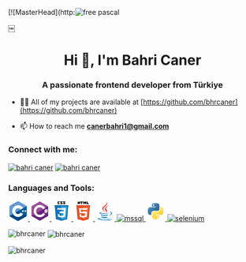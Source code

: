  [![MasterHead](http:![free pascal](https://github.com/bhrcaner/bhrcaner/assets/124830301/b41c6d06-9fa1-458d-82a0-4d0bc74e8ccd)

￼
<h1 align="center">Hi 👋, I'm Bahri Caner</h1>
<h3 align="center">A passionate frontend developer from Türkiye</h3>

- 👨‍💻 All of my projects are available at [https://github.com/bhrcaner](https://github.com/bhrcaner)

- 📫 How to reach me **canerbahri1@gmail.com**

<h3 align="left">Connect with me:</h3>
<p align="left">
<a href="https://linkedin.com/in/bahri caner" target="blank"><img align="center" src="https://raw.githubusercontent.com/rahuldkjain/github-profile-readme-generator/master/src/images/icons/Social/linked-in-alt.svg" alt="bahri caner" height="30" width="40" /></a>
<a href="https://www.youtube.com/c/bahri caner" target="blank"><img align="center" src="https://raw.githubusercontent.com/rahuldkjain/github-profile-readme-generator/master/src/images/icons/Social/youtube.svg" alt="bahri caner" height="30" width="40" /></a>
</p>

<h3 align="left">Languages and Tools:</h3>
<p align="left"> <a href="https://www.w3schools.com/cpp/" target="_blank" rel="noreferrer"> <img src="https://raw.githubusercontent.com/devicons/devicon/master/icons/cplusplus/cplusplus-original.svg" alt="cplusplus" width="40" height="40"/> </a> <a href="https://www.w3schools.com/cs/" target="_blank" rel="noreferrer"> <img src="https://raw.githubusercontent.com/devicons/devicon/master/icons/csharp/csharp-original.svg" alt="csharp" width="40" height="40"/> </a> <a href="https://www.w3schools.com/css/" target="_blank" rel="noreferrer"> <img src="https://raw.githubusercontent.com/devicons/devicon/master/icons/css3/css3-original-wordmark.svg" alt="css3" width="40" height="40"/> </a> <a href="https://www.w3.org/html/" target="_blank" rel="noreferrer"> <img src="https://raw.githubusercontent.com/devicons/devicon/master/icons/html5/html5-original-wordmark.svg" alt="html5" width="40" height="40"/> </a> <a href="https://www.java.com" target="_blank" rel="noreferrer"> <img src="https://raw.githubusercontent.com/devicons/devicon/master/icons/java/java-original.svg" alt="java" width="40" height="40"/> </a> <a href="https://www.microsoft.com/en-us/sql-server" target="_blank" rel="noreferrer"> <img src="https://www.svgrepo.com/show/303229/microsoft-sql-server-logo.svg" alt="mssql" width="40" height="40"/> </a> <a href="https://www.python.org" target="_blank" rel="noreferrer"> <img src="https://raw.githubusercontent.com/devicons/devicon/master/icons/python/python-original.svg" alt="python" width="40" height="40"/> </a> <a href="https://www.selenium.dev" target="_blank" rel="noreferrer"> <img src="https://raw.githubusercontent.com/detain/svg-logos/780f25886640cef088af994181646db2f6b1a3f8/svg/selenium-logo.svg" alt="selenium" width="40" height="40"/> </a> </p>

<p><img align="left" src="https://github-readme-stats.vercel.app/api/top-langs?username=bhrcaner&show_icons=true&locale=en&layout=compact" alt="bhrcaner" /></p>

<p>&nbsp;<img align="center" src="https://github-readme-stats.vercel.app/api?username=bhrcaner&show_icons=true&locale=en" alt="bhrcaner" /></p>

<p><img align="center" src="https://github-readme-streak-stats.herokuapp.com/?user=bhrcaner&" alt="bhrcaner" /></p>

